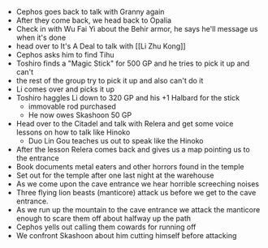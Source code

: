 - Cephos goes back to talk with Granny again
- After they come back, we head back to Opalia
- Check in with Wu Fai Yi about the Behir armor, he says he'll message us when it's done
- head over to It's A Deal to talk with [[Li Zhu Kong]]
- Cephos asks him to find Tihu
- Toshiro finds a "Magic Stick" for 500 GP and he tries to pick it up and can't
- the rest of the group try to pick it up and also can't do it
- Li comes over and picks it up
- Toshiro haggles Li down to 320 GP and his +1 Halbard for the stick
	- immovable rod purchased
	- He now owes Skashoon 50 GP
- Head over to the Citadel and talk with Relera and get some voice lessons on how to talk like Hinoko
	- Duo Lin Gou teaches us out to speak like the Hinoko
- After the lesson Relera comes back and gives us a map pointing us to the entrance
- Book documents metal eaters and other horrors found in the temple
- Set out for the temple after one last night at the warehouse
- As we come upon the cave entrance we hear horrible screeching noises
- Three flying lion beasts (manticore) attack us before we get to the cave entrance.
- As we run up the mountain to the cave entrance we attack the manticore enough to scare them off about halfway up the path
- Cephos yells out calling them cowards for running off
- We confront Skashoon about him cutting himself before attacking